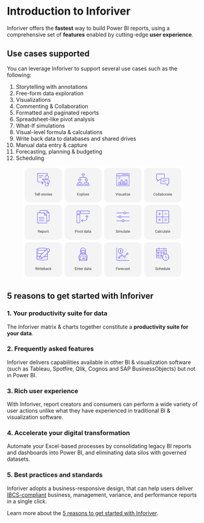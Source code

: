 # Introduction to Inforiver

Inforiver offers the **fastest** way to build Power BI reports, using a comprehensive set of **features** enabled by cutting-edge **user experience**.

## **Use cases supported**

You can leverage Inforiver to support several use cases such as the following:

1. Storytelling with annotations
2. Free-form data exploration
3. Visualizations
4. Commenting & Collaboration
5. Formatted and paginated reports
6. Spreadsheet-like pivot analysis
7. What-If simulations
8. Visual-level formula & calculations
9. Write back data to databases and shared drives
10. Manual data entry & capture
11. Forecasting, planning & budgeting
12. Scheduling

<figure><img src=".gitbook/assets/Intro.png" alt=""><figcaption></figcaption></figure>

## 5 reasons to get started with Inforiver

### **1. Your productivity suite for data**

The Inforiver matrix & charts together constitute a **productivity suite for your data**.&#x20;

### **2. Frequently asked features**

Inforiver delivers capabilities available in other BI & visualization software (such as Tableau, Spotfire, Qlik, Cognos and SAP BusinessObjects) but not in Power BI.&#x20;

### **3. Rich user experience**

With Inforiver, report creators and consumers can perform a wide variety of user actions unlike what they have experienced in traditional BI & visualization software.&#x20;

### **4. Accelerate your digital transformation**

Automate your Excel-based processes by consolidating legacy BI reports and dashboards into Power BI, and eliminating data silos with governed datasets.&#x20;

### **5. Best practices and standards**

Inforiver adopts a business-responsive design, that can help users deliver [IBCS-compliant](https://inforiver.com/ibcs-reports-powerbi/) business, management, variance, and performance reports in a single click.&#x20;

Learn more about the [5 reasons to get started with Inforiver](introduction-to-inforiver/why-inforiver.md).
